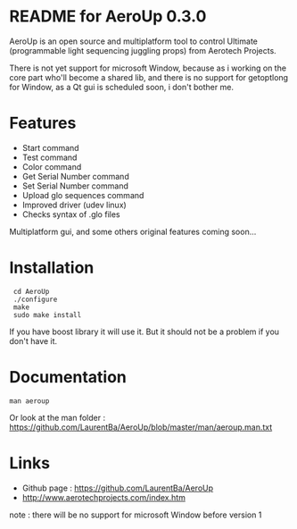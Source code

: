 README for AeroUp 0.3.0
=======================


AeroUp is an open source and multiplatform tool to control Ultimate (programmable light sequencing juggling props) from Aerotech Projects.

There is not yet support for microsoft Window, because as i working on the core part who'll become a shared lib,
and there is no support for getoptlong for Window, as a Qt gui is scheduled soon, i don't bother me.  


Features 
========
* Start command 
* Test command
* Color command
* Get Serial Number command
* Set Serial Number command
* Upload glo sequences command
* Improved driver (udev linux)
* Checks syntax of .glo files  

Multiplatform gui,  and some others original features coming soon...


Installation
============
```
 cd AeroUp
 ./configure
 make
 sudo make install
```

If you have boost library it will use it.
But it should not be a problem if you don't have it.

Documentation
=============
```
man aeroup 
```
Or look at the man folder :
https://github.com/LaurentBa/AeroUp/blob/master/man/aeroup.man.txt

Links
=====
* Github page : https://github.com/LaurentBa/AeroUp
* http://www.aerotechprojects.com/index.htm

note : there will be no support for microsoft Window before version 1  

